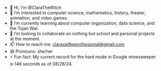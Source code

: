 - 👋 Hi, I’m @ClaraTheWitch
- 👀 I’m interested in computer science, mathematics, history, theater, animation, and video games.
- 🌱 I’m currently learning about computer organization, data science, and the Tojan War.
- 💞️ I’m looking to collaborate on nothing but school and personal projects at the moment.
- 📫 How to reach me: clarasiefkeprofessional@gmail.com
- 😄 Pronouns: she/her
- ⚡ Fun fact: My current record for the hard mode in Google minesweeper is 146 seconds as of 08/28/24.

<!---
ClaraTheWitch/ClaraTheWitch is a ✨ special ✨ repository because its `README.md` (this file) appears on your GitHub profile.
You can click the Preview link to take a look at your changes.
--->
